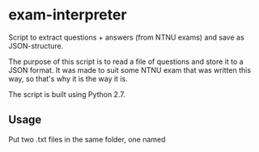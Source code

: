 exam-interpreter
================

Script to extract questions + answers (from NTNU exams) and save as JSON-structure.

The purpose of this script is to read a file of questions and store it to a JSON format. It was made to suit some NTNU exam that was written this way, so that's why it is the way it is.

The script is built using Python 2.7.

## Usage
Put two .txt files in the same folder, one named <title>.txt and one 
named <title>_solution.txt. Make sure they're in the format given in the next section.

```
python quiz_interpreter.py <title>
```
Note: <title> (relative path if all files are in the same folder) can be replace with path to title.

A data.js file will then be created, containing the quiz.

### HTML/JS shell presenting the quiz
The [Tekled repository](https://github.com/tomfa/tekled) contains a simple HTML/JS 'shell' to present the quiz. 
Replace js/data.js to replace the questions with yours.

## Format

The repository contains example files showing example input files and the generated data.js file. In addition, it's explained to some extent below.

### FORMAT title.txt
```
        Everything you write before a line defining the first question
        is ignored. So here you could have an introthing or whatever.

        Below are two questions with alternatives. You can just keep going
        on and on repeating questions.

        Oppgave 01: 
        This is a multiline question. Questions can be on one line or more,
        and can be followed by blank lines if you wish. Blank lines can be
        put anywhere, really.
        
        a) This is an option. Options should start with a letter ('a' and up),
        followed by an end parenthesis and a space. They can also be on 
        multiple lines. If I want to, I can add a picture by writing an
        html tag for that: <img src='img/example.jpg' />
        b) Another alternative.
        c) A third alternative.
        d) A forth alternative.

        Oppgave 2: 
        Another question. Note that we didn't use 0 in front of the number 
        2 this time.
        a) An alternative.        
        b) Another alternative.
        c) A third alternative.
        d) A forth alternative.
```
### FORMAT title_solution.txt
```
        Exam for TIØ4258 fall 2009 
        1) a, The number defines the questions it answers, and the letter 
        defines the correct alternative. The Format "1) a," is mandatory,
        but the answer can go over multiple lines and, contain more commas 
        (or parenthesis).
        2) b, A new answer is defined by a line starting the same way
        3) c, Explainations are not mandatory
        4) d,
        5) c,
```


